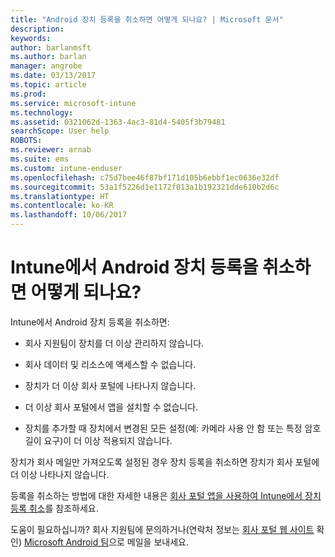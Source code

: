```yaml
---
title: "Android 장치 등록을 취소하면 어떻게 되나요? | Microsoft 문서"
description: 
keywords: 
author: barlanmsft
ms.author: barlan
manager: angrobe
ms.date: 03/13/2017
ms.topic: article
ms.prod: 
ms.service: microsoft-intune
ms.technology: 
ms.assetid: 0321062d-1363-4ac3-81d4-5405f3b79481
searchScope: User help
ROBOTS: 
ms.reviewer: arnab
ms.suite: ems
ms.custom: intune-enduser
ms.openlocfilehash: c75d7bee46f87bf171d105b6ebbf1ec0636e32df
ms.sourcegitcommit: 53a1f5226d1e1172f013a1b192321dde610b2d6c
ms.translationtype: HT
ms.contentlocale: ko-KR
ms.lasthandoff: 10/06/2017
---
```

# <a name="what-happens-if-you-unenroll-your-android-device-from-intune"></a>Intune에서 Android 장치 등록을 취소하면 어떻게 되나요?

Intune에서 Android 장치 등록을 취소하면:

-   회사 지원팀이 장치를 더 이상 관리하지 않습니다.

-   회사 데이터 및 리소스에 액세스할 수 없습니다.

-   장치가 더 이상 회사 포털에 나타나지 않습니다.

-   더 이상 회사 포털에서 앱을 설치할 수 없습니다.

-   장치를 추가할 때 장치에서 변경된 모든 설정(예: 카메라 사용 안 함 또는 특정 암호 길이 요구)이 더 이상 적용되지 않습니다.

장치가 회사 메일만 가져오도록 설정된 경우 장치 등록을 취소하면 장치가 회사 포털에 더 이상 나타나지 않습니다.

등록을 취소하는 방법에 대한 자세한 내용은 [회사 포털 앱을 사용하여 Intune에서 장치 등록 취소](unenroll-your-device-from-intune-android.md)를 참조하세요.

도움이 필요하십니까? 회사 지원팀에 문의하거나(연락처 정보는 [회사 포털 웹 사이트](https://portal.manage.microsoft.com) 확인) <a href="mailto:wintunedroidfbk@microsoft.com?subject=I have questions about unenrolling my Android device&body=Describe the issue you're experiencing here.">Microsoft Android 팀</a>으로 메일을 보내세요.
